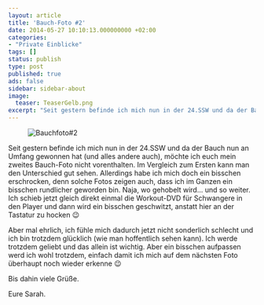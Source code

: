 ```yaml
---
layout: article
title: 'Bauch-Foto #2'
date: 2014-05-27 10:10:13.000000000 +02:00
categories:
- "Private Einblicke"
tags: []
status: publish
type: post
published: true
ads: false
sidebar: sidebar-about
image:
  teaser: TeaserGelb.png
excerpt: "Seit gestern befinde ich mich nun in der 24.SSW und da der Bauch nun an Umfang gewonnen hat (und alles andere auch), möchte ich euch mein zweites Bauch-Foto nicht vorenthalten. Im Vergleich zum Ersten kann man den Unterschied gut sehen."
---
```

<figure>
	<img src="{{ site.url }}/images/bauchfoto2-1.jpg" alt="Bauchfoto#2" />
</figure>

Seit gestern befinde ich mich nun in der 24.SSW und da der Bauch nun an Umfang gewonnen hat (und alles andere auch), möchte ich euch mein zweites Bauch-Foto nicht vorenthalten. Im Vergleich zum Ersten kann man den Unterschied gut sehen. Allerdings habe ich mich doch ein bisschen erschrocken, denn solche Fotos zeigen auch, dass ich im Ganzen ein bisschen rundlicher geworden bin. Naja, wo gehobelt wird... und so weiter. Ich schieb jetzt gleich direkt einmal die Workout-DVD für Schwangere in den Player und dann wird ein bisschen geschwitzt, anstatt hier an der Tastatur zu hocken :wink:

Aber mal ehrlich, ich fühle mich dadurch jetzt nicht sonderlich schlecht und ich bin trotzdem glücklich (wie man hoffentlich sehen kann). Ich werde trotzdem geliebt und das allein ist wichtig. Aber ein bisschen aufpassen werd ich wohl trotzdem, einfach damit ich mich auf dem nächsten Foto überhaupt noch wieder erkenne :wink:

Bis dahin viele Grüße.

Eure Sarah.

